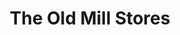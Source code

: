---
title: "The Old Mill Stores"
url: /skibbereen/the-old-mill-stores/
shop: interior decoration
---
